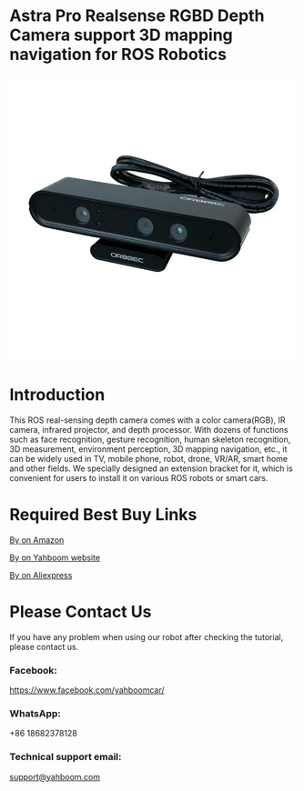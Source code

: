 # Astra Pro Realsense RGBD Depth Camera support 3D mapping navigation for ROS Robotics
![](https://github.com/YahboomTechnology/Astra-Pro-Depth-Camera/blob/main/Astra-Pro-Depth-Camera.jpg)
# Introduction
This ROS real-sensing depth camera comes with a color camera(RGB), IR camera, infrared projector, and depth processor. With dozens of functions such as face recognition, gesture recognition, human skeleton recognition, 3D measurement, environment perception, 3D mapping navigation, etc., it can be widely used in TV, mobile phone, robot, drone, VR/AR, smart home and other fields. We specially designed an extension bracket for it, which is convenient for users to install it on various ROS robots or smart cars.

# Required Best Buy Links
[By on Amazon](https://www.amazon.com/dp/B09K3B39Z3)

[By on Yahboom website](https://category.yahboom.net/products/astra_pro)

[By on Aliexpress](https://www.aliexpress.com/item/1005003509438685.html) 

# Please Contact Us
If you have any problem when using our robot after checking the tutorial, please contact us.

### Facebook: 
https://www.facebook.com/yahboomcar/ 
  
### WhatsApp:
+86 18682378128

### Technical support email: 
support@yahboom.com
